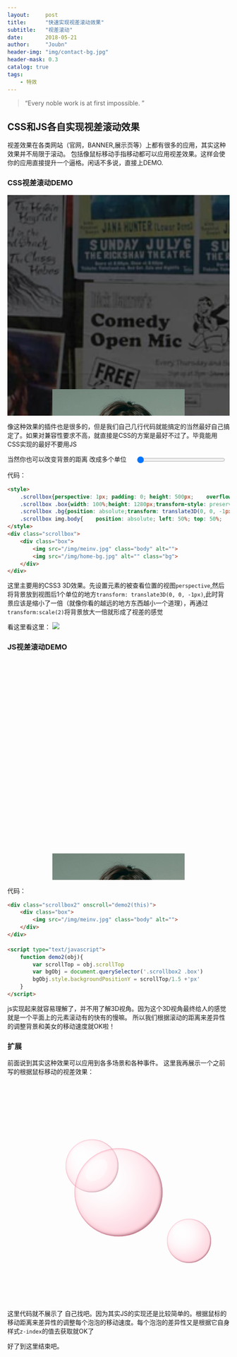 ```yaml
---
layout:     post
title:      "快速实现视差滚动效果"
subtitle:   "视差滚动"
date:       2018-05-21
author:     "Joubn"
header-img: "img/contact-bg.jpg"
header-mask: 0.3
catalog: true
tags:
    - 特效
---
```


> “Every noble work is at first impossible. ”

## CSS和JS各自实现视差滚动效果

视差效果在各类网站（官网，BANNER,展示页等）上都有很多的应用，其实这种效果并不局限于滚动。
包括像鼠标移动手指移动都可以应用视差效果。这样会使你的应用直接提升一个逼格。闲话不多说，直接上DEMO.

### CSS视差滚动DEMO

<div class="scrollbox">
     <style type="text/css">
     	.scrollbox{perspective: 1px; padding: 0; height: 500px;    overflow: auto; overflow-x: hidden;}
     	.scrollbox .box{width: 100%;height: 1280px;transform-style: preserve-3d;position: relative;}
     	.scrollbox .bg{position: absolute;transform: translate3D(0, 0, -1px) scale(2); width: 100%; height: 100%;object-fit: cover;  }
     	.scrollbox img.body{    position: absolute; left: 50%; top: 50%;    transform: translate(-50%,-50%); }
     </style>
    <div class="box">
        <img src="/img/meinv.jpg" class="body" alt="">
        <img src="/img/home-bg.jpg" alt="" class="bg">
    </div>
</div>

像这种效果的插件也是很多的，但是我们自己几行代码就能搞定的当然最好自己搞定了。如果对兼容性要求不高，就直接是CSS的方案是最好不过了。毕竟能用CSS实现的最好不要用JS


当然你也可以改变背景的距离 改成多个单位
<input style="width: 200px;display: inline-block;margin-left: 20px;vertical-align: middle;" type="range" max="10" value="0" onchange="demo(this)" />
<script type="text/javascript">
	function demo(obj){
		var val = Number(obj.value)+1
		var bgObj = document.querySelector('.scrollbox .bg')
		bgObj.style.transform = 'translate3D(0, 0, -'+val+'px) scale(2)'
	}
</script>


代码：
```html
<style>
    .scrollbox{perspective: 1px; padding: 0; height: 500px;    overflow: auto; overflow-x: hidden;}
    .scrollbox .box{width: 100%;height: 1280px;transform-style: preserve-3d;position: relative;}
    .scrollbox .bg{position: absolute;transform: translate3D(0, 0, -1px) scale(2); width: 100%; height: 100%;object-fit: cover;  }
    .scrollbox img.body{    position: absolute; left: 50%; top: 50%;    transform: translate(-50%,-50%); }
</style>
<div class="scrollbox">
    <div class="box">
        <img src="/img/meinv.jpg" class="body" alt="">
        <img src="/img/home-bg.jpg" alt="" class="bg">
    </div>
</div>
```

这里主要用的CSS3 3D效果。先设置元素的被查看位置的视图`perspective`,然后将背景放到视图后1个单位的地方`transform: translate3D(0, 0, -1px)`,此时背景应该是缩小了一倍（就像你看的越远的地方东西越小一个道理），再通过`transform:scale(2)`将背景放大一倍就形成了视差的感觉

看这里看这里：
![](http://static.joubn.com/2018-05-21-parallax-effect/css3d-edited.png)

### JS视差滚动DEMO

<div class="scrollbox2" onscroll="demo2(this)">
    <style type="text/css">
        .scrollbox2{padding: 0; height: 500px;    overflow: auto; overflow-x: hidden;}
    	.scrollbox2 .box{width: 100%;height: 1280px;position: relative;background-image: url('/img/home-bg.jpg');}
    	.scrollbox2 img.body{    position: absolute; left: 50%; top: 50%;    transform: translate(-50%,-50%); }
    </style>
    <div class="box">
        <img src="/img/meinv.jpg" class="body" alt="">
    </div>
</div>

<script type="text/javascript">
	function demo2(obj){
		var scrollTop = obj.scrollTop
		var bgObj = document.querySelector('.scrollbox2 .box')
		bgObj.style.backgroundPositionY = scrollTop/1.5 +'px'
	}
</script>


代码：
```html
<div class="scrollbox2" onscroll="demo2(this)">
    <div class="box">
        <img src="/img/meinv.jpg" class="body" alt="">
    </div>
</div>

<script type="text/javascript">
	function demo2(obj){
		var scrollTop = obj.scrollTop
		var bgObj = document.querySelector('.scrollbox2 .box')
		bgObj.style.backgroundPositionY = scrollTop/1.5 +'px'
	}
</script>
```

js实现起来就容易理解了，并不用了解3D视角。因为这个3D视角最终给人的感觉就是一个平面上的元素滚动有的快有的慢嘛。
所以我们根据滚动的距离来差异性的调整背景和美女的移动速度就OK啦！

### 扩展

前面说到其实这种效果可以应用到各多场景和各种事件。
这里我再展示一个之前写的根据鼠标移动的视差效果：

<div class="scrollbox3" onmousemove="demo3(this,event)">
    <style type="text/css">
        .scrollbox3{padding: 0; height: 500px; position: relative;}
        	.scrollbox3 .bubble1{transform: translate(30%,5%) scale(.5);}
        	.scrollbox3 .bubble2{transform: translate(-80%,-80%) scale(.6);}
        	.bubble{width:200px;height:200px;box-shadow:inset -30px -30px 75px rgba(255,30,85,.2),inset 0 0 5px rgba(255,30,85,.5),inset 0 0 55px rgba(255,255,255,.5),inset -3px -3px 5px rgba(0,0,0,.5),0 0 50px rgba(255,255,255,.75);border-radius:100px;background:rgba(255,255,255,.4);position:absolute;left: 50%; top: 50%;    transform: translate(-50%,-50%);}
        	.bubble:before{content:"";display:block;position:absolute;width:50px;height:50px;top:25px;left:25px;border-radius:75px 25px;box-shadow:inset 10px 10px 50px rgba(255,255,255,.6)}
        	.bubble:after{content:"";display:block;position:absolute;width:190px;height:190px;border-radius:190px;left:5px;top:5px;box-shadow:inset 0 -5px 5px rgba(255,30,85,.05)}
    </style>
    <div class="bubble bubble1" style="z-index:3;"></div>
    <div class="bubble bubble2" style="z-index:5;"></div>
    <div class="bubble bubble3" style="z-index:9;"></div>
</div>

<script type="text/javascript">
	function demo3(obj,ev){
        var l = obj.offsetWidth/2
        var t = obj.offsetHeight/2
        var bubble = document.querySelectorAll('.scrollbox3 .bubble')

        var iL = ev.clientX;
        var iT = ev.clientY;
        for(var i=0; i<bubble.length; i++){
            bubble[i].style.marginLeft=(iL - l )/100*bubble[i].style.zIndex+'px';
            bubble[i].style.marginTop=(iT - t )/70*bubble[i].style.zIndex+'px';
        }
    }
</script>

这里代码就不展示了 自己找吧。因为其实JS的实现还是比较简单的。根据鼠标的移动距离来差异性的调整每个泡泡的移动速度。每个泡泡的差异性又是根据它自身样式`z-index`的值去获取就OK了 

好了到这里结束吧。





